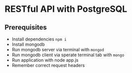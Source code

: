 # RESTful API with PostgreSQL
## Prerequisites 
* Install dependencies `npm i`
* Install mongodb 
* Run mongodb server via terminal with `mongod` 
* Run mongodb client via sperate terminal tab with `mongo`
* Run application with node app.js
* Remember correct request headers

